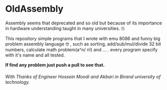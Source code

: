 # OldAssembly

Assembly seems that deprecated and so old but because of its importance in hardware understanding taught in many universities.  :roll_eyes:	

This repository simple programs that I wrote with emu 8086 and funny big problem assembly language :nerd_face: , such as sorting, add/sub/mul/divide 32 bit numbers, calculate math problem(a^n/ n!) and ... . every program specify with it's name and all tested.

**If find any problem just push a pull to see that.**
###### With Thanks of Engineer Hossein Moodi and Akbari in Birand university of technology.

